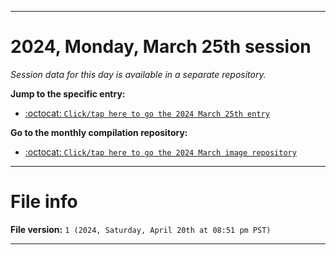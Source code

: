 
***

# 2024, Monday, March 25th session

_Session data for this day is available in a separate repository._

**Jump to the specific entry:**

- [:octocat: `Click/tap here to go the 2024 March 25th entry`](https://github.com/seanpm2001/SeansLifeArchive_Images_ModernSmurfsVillage_Y2024_V3/tree/SeansLifeArchive_ModernSmurfsVillage_Y2024_V3_Main-dev/03_March/25/)

**Go to the monthly compilation repository:**

- [:octocat: `Click/tap here to go the 2024 March image repository`](https://github.com/seanpm2001/SeansLifeArchive_Images_ModernSmurfsVillage_Y2024_V3/)

***

# File info

**File version:** `1 (2024, Saturday, April 20th at 08:51 pm PST)`

***
